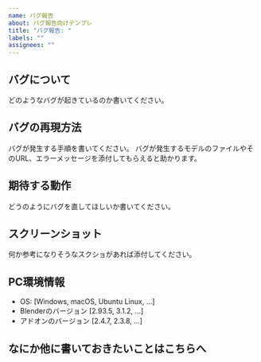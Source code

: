 ```yaml
---
name: バグ報告
about: バグ報告向けテンプレ
title: "バグ報告: "
labels: ""
assignees: ""
---
```


## バグについて

どのようなバグが起きているのか書いてください。

## バグの再現方法

バグが発生する手順を書いてください。
バグが発生するモデルのファイルやそのURL、エラーメッセージを添付してもらえると助かります。

## 期待する動作

どうのようにバグを直してほしいか書いてください。

## スクリーンショット

何か参考になりそうなスクショがあれば添付してください。

## PC環境情報

- OS: [Windows, macOS, Ubuntu Linux, ...]
- Blenderのバージョン [2.93.5, 3.1.2, ...]
- アドオンのバージョン [2.4.7, 2.3.8, ...]

## なにか他に書いておきたいことはこちらへ
